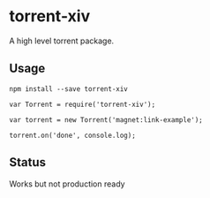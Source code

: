 # torrent-xiv

A high level torrent package.

## Usage

```npm install --save torrent-xiv```

```
var Torrent = require('torrent-xiv');

var torrent = new Torrent('magnet:link-example');

torrent.on('done', console.log);
```

## Status
Works but not production ready